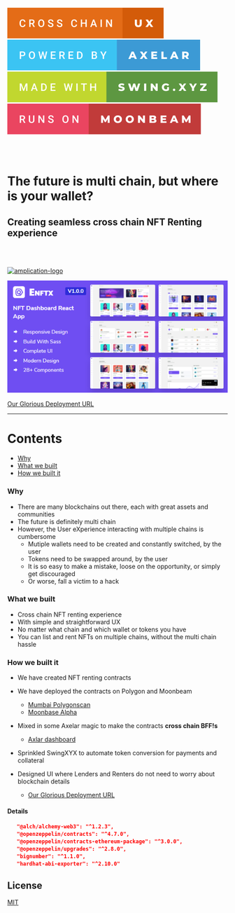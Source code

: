 
![Cross Chain UX Rocks](assets/cross-chain-ux.svg)
![Powered by Axelar](assets/powered-by-axelar.svg)
![Made with SwingXYZ](assets/made-with-swing.xyz.svg)
![Runs On Moonbeam](assets/runs-on-moonbeam.svg)

<br><br>

# The future is multi chain, but where is your wallet?

## Creating seamless cross chain NFT Renting experience
<br><br>

<p>

  <a href="https://amplication.com" target="_blank">
    <img alt="amplication-logo" height="70" alt="Amplication Logo" src="https://amplication.com/images/amplication-logo-purple.svg"/>
  </a>
</p>


![Dashboard](assets/dashboard-main.png)

[Our Glorious Deployment URL](https://here.xyz)

---

Contents
===

 * [Why](#why)
 * [What we built](#What-we-built)
 * [How we built it](#How-we-built)



 ### Why

+ There are many blockchains out there, each with great assets and communities
+ The future is definitely multi chain   
+ However, the User eXperience interacting with multiple chains is cumbersome
    + Mutiple wallets need to be created and constantly switched, by the user
    + Tokens need to be swapped around, by the user
    + It is so easy to make a mistake, loose on the opportunity, or simply get discouraged
    + Or worse, fall a victim to a hack

 ### What we built
 + Cross chain NFT renting experience
 + With simple and straightforward UX
 + No matter what chain and which wallet or tokens you have 
 + You can list and rent NFTs on multiple chains, without the multi chain hassle

 
 ### How we built it
 + We have created NFT renting contracts
 + We have deployed the contracts on Polygon and Moonbeam
    - [Mumbai Polygonscan](https://mumbai.polygonscan.com/address/0x8c787c95e9f1bbc6153336571b7ab58cd57ad98c) 
    - [Moonbase Alpha](https://moonbase.moonscan.io/token/0xec19ebb094269b2782fbab3b5ce6e3cb4dea86a2)
    
 + Mixed in some Axelar magic to make the contracts **cross chain BFF!s**
    - [Axlar dashboard](https://axelar.network/)
    
 + Sprinkled SwingXYX to automate token conversion for payments and collateral
 + Designed UI where Lenders and Renters do not need to worry about blockchain details
    - [Our Glorious Deployment URL](https://here.xyz)

#### Details
 ```json
    "@alch/alchemy-web3": "^1.2.3",
    "@openzeppelin/contracts": "^4.7.0",
    "@openzeppelin/contracts-ethereum-package": "^3.0.0",
    "@openzeppelin/upgrades": "^2.8.0",
    "bignumber": "^1.1.0",
    "hardhat-abi-exporter": "^2.10.0"
```


## License

[MIT](https://choosealicense.com/licenses/mit/)

